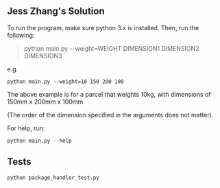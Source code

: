 ## Jess Zhang's Solution ##

To run the program, make sure python 3.x is installed. Then, run the following:

>python main.py --weight=WEIGHT DIMENSION1 DIMENSION2 DIMENSION3

e.g.


    python main.py --weight=10 150 200 100 
The above example is for a parcel that weights 10kg, with dimensions of 150mm x 200mm x 100mm

(The order of the dimension specified in the arguments does not matter).

For help, run:

    python main.py --help 

## Tests ##
    python package_handler_test.py
